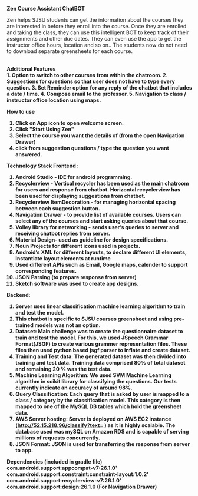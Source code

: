 <b>Zen Course Assistant ChatBOT</b>
<br>
<p>Zen helps SJSU students can get the information about the courses they are interested in before they enroll into the course. 
Once they are enrolled and taking the class, they can use this intelligent BOT to keep track of their assignments and other due dates. 
They can even use the app to get the instructor office hours, location and so on.. The students now do not need to download 
separate greensheets for each course. </p>
<br>
<b>Additional Features<b><br>
1. Option to switch to other courses from within the chatroom.
2. Suggestions for questions so that user does not have to type every question.
3. Set Reminder option for any reply of the chatbot that includes a date / time.
4. Compose email to the professor.
5. Navigation to class / instructor office location using maps.

<b>How to use</b><br>
1. Click on App icon to open welcome screen.
2. Click "Start Using Zen"
3. Select the course you want the details of (from the open Navigation Drawer)
4. click from suggestion questions / type the question you want answered.


<b>Technology Stack</b>
Frontend :
1. Android Studio - IDE for android programming.
2. Recyclerview - Vertical recycler has been used as the main chatroom for users and response from chatbot. Horizontal recyclerview has been used for displaying suggestions from chatbot.
3. Recyclerview ItemDecoration - for managing horizontal spacing between each suggestion button.
4. Navigation Drawer - to provide list of available courses. Users can select any of the courses and start asking queries about that course.
5. Volley library  for networking - sends user’s queries to server and receiving chatbot replies from server.
6. Material Design- used as guideline for design specifications.
7. Noun Projects for different icons used in projects.
8. Android’s XML for different layouts, to declare different UI elements, Instantiate layout elements at runtime
9. Used different APIs such as Email, Google maps, calender to support corresponding features. 
10. JSON Parsing (to prepare response from server)
11. Sketch software was used to create app designs.

Backend:

1. Server uses linear classification machine learning algorithm to train and test the model.
2. This chatbot is specific to SJSU courses greensheet and using pre-trained models was not an option.
3. Dataset: Main challenge was to create the questionnaire dataset to train and test the model. For this, we used JSpeech Grammar Format(JSGF) to create various grammer representation files. These files then used python based jsgf parser to inflate and create dataset. 
4. Training and Test data: The generated dataset was then divided into training and test data. Training data comprised 80% of total dataset and remaining 20 % was the test data.
5. Machine Learning Algorithm: We used SVM Machine Learning algorithm in scikit library for classifying the questions. Our tests currently indicate an accuracy of around 98%.
6. Query Classification: Each query that is asked by user is mapped to a class / category by the classification model. This category is then mapped to one of the MySQL DB tables which hold the greensheet data.
7. AWS Server hosting: Server is deployed on AWS EC2 instance (http://52.15.218.96/classify?text= <query to server>) as it is highly scalable. The database used was mySQL on Amazon RDS and is capable of serving millions of requests concurrently.
8. JSON Format: JSON is used for transferring the response from server to app.


<b>Dependencies (included in gradle file)</b><br>
com.android.support:appcompat-v7:26.1.0'
com.android.support.constraint:constraint-layout:1.0.2'
com.android.support:recyclerview-v7:26.1.0'
com.android.support:design:26.1.0 (For Navigation Drawer)<br>



